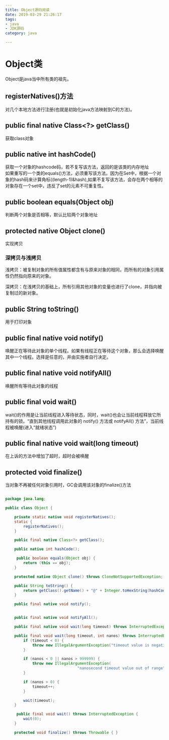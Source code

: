 ```yaml
---
title: Object源码阅读
date: 2019-03-29 21:26:17
tags: 
- java
- JDK源码
category: java

---
```


# Object类
Object是java当中所有类的祖先。
<!--more-->
## registerNatives()方法
对几个本地方法进行注册(也就是初始化java方法映射到C的方法)。
## public final native Class<?> getClass()
获取class对象

## public native int hashCode()
获取一个对象的hashcode码，若不复写该方法，返回的是该类的内存地址   
如果重写的一个类的equals()方法，必须重写该方法。因为在Set中，根据一个对象的hash码来计算角标((length-1)&hash),如果不复写该方法，会存在两个相等的对象存在一个set中，违反了set的元素不可重复性。
## public boolean equals(Object obj)
判断两个对象是否相等，默认比较两个对象地址

## protected native Object clone()
实现拷贝  
### 深拷贝与浅拷贝
浅拷贝：被复制对象的所有值属性都含有与原来对象的相同，而所有的对象引用属性仍然指向原来的对象。

深拷贝：在浅拷贝的基础上，所有引用其他对象的变量也进行了clone，并指向被复制过的新对象。

## public String toString()
用于打印对象

## public final native void notify()
唤醒正在等待此对象的单个线程。如果有线程正在等待这个对象，那么会选择唤醒其中一个线程。选择是任意的，并由实施者自行决定。

## public final native void notifyAll()
唤醒所有等待此对象的线程

## public final void wait()
wait()的作用是让当前线程进入等待状态，同时，wait()也会让当前线程释放它所持有的锁。“直到其他线程调用此对象的 notify() 方法或 notifyAll() 方法”，当前线程被唤醒(进入“就绪状态”)
## public final native void wait(long timeout)
在上诉的方法中增加了超时，超时会被唤醒

## protected void finalize()
当对象不再被任何对象引用时，GC会调用该对象的finalize()方法

~~~java

package java.lang;

public class Object {

    private static native void registerNatives();
    static {
        registerNatives();
    }

    public final native Class<?> getClass();

    public native int hashCode();

     public boolean equals(Object obj) {
        return (this == obj);
    }

    protected native Object clone() throws CloneNotSupportedException;

    public String toString() {
        return getClass().getName() + "@" + Integer.toHexString(hashCode());
    }

    public final native void notify();


    public final native void notifyAll();

    public final native void wait(long timeout) throws InterruptedException;

    public final void wait(long timeout, int nanos) throws InterruptedException {
        if (timeout < 0) {
            throw new IllegalArgumentException("timeout value is negative");
        }

        if (nanos < 0 || nanos > 999999) {
            throw new IllegalArgumentException(
                                "nanosecond timeout value out of range");
        }

        if (nanos > 0) {
            timeout++;
        }

        wait(timeout);
    }

     public final void wait() throws InterruptedException {
        wait(0);
    }

    protected void finalize() throws Throwable { }

~~~
